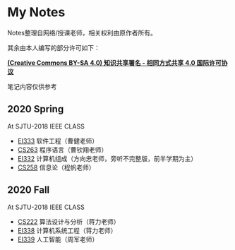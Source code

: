 # My Notes


Notes整理自网络/授课老师，相关权利由原作者所有。

其余由本人编写的部分许可如下：

**[(Creative Commons BY-SA 4.0) 知识共享署名 - 相同方式共享 4.0 国际许可协议](https://creativecommons.org/licenses/by-nc-sa/4.0/deed.zh)**

笔记内容仅供参考

## 2020 Spring

At SJTU-2018 IEEE CLASS
- [EI333](./EI333) 软件工程（曹健老师）
- [CS263](./CS263) 程序语言（曹钦翔老师）
- [EI332](./EI332) 计算机组成（方向忠老师，旁听不完整版，前半学期为主）
- [CS258](./CS258) 信息论（程帆老师）

## 2020 Fall

At SJTU-2018 IEEE CLASS
- [CS222](./CS222) 算法设计与分析（蒋力老师）
- [EI338](./EI338) 计算机系统工程（蒋力老师）
- [EI339](./EI339) 人工智能（周军老师）

